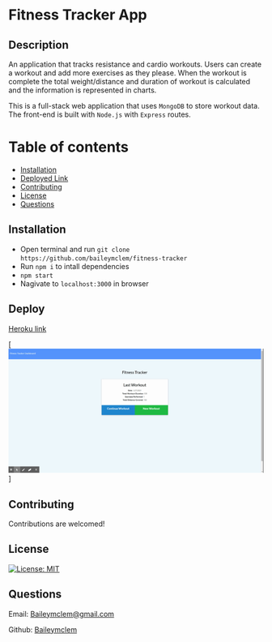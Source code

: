 # Fitness Tracker App

## Description

An application that tracks resistance and cardio workouts. Users can create a workout and add more exercises as they please. When the workout is complete the total weight/distance and duration of workout is calculated and the information is represented in charts.


This is a full-stack web application that uses `MongoDB` to store workout data. The front-end is built with `Node.js` with `Express` routes.


Table of contents
=================

<!--ts-->
   * [Installation](#installation)
   * [Deployed Link](#deploy)
   * [Contributing](#contribution-guidelines)
   * [License](#license)
   * [Questions](#question)
<!--te-->



## Installation

- Open terminal and run `git clone https://github.com/baileymclem/fitness-tracker`
- Run `npm i` to intall dependencies
- `npm start`
- Nagivate to `localhost:3000` in browser


## Deploy

[Heroku link]()

[![Demo](./assets/demo.gif)]

## Contributing

Contributions are welcomed!

## License

[![License: MIT](https://img.shields.io/badge/License-MIT-yellow.svg)](https://opensource.org/licenses/MIT)

## Questions

Email: [Baileymclem@gmail.com](Baileymclem@gmail.com)

Github: [Baileymclem](https://github.com/baileymclem)